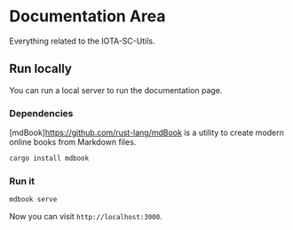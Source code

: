 # Documentation Area
Everything related to the IOTA-SC-Utils.

## Run locally
You can run a local server to run the documentation page.

### Dependencies

[mdBook]https://github.com/rust-lang/mdBook is a utility to create modern online books from Markdown files.

```bash
cargo install mdbook
```

### Run it

```bash
mdbook serve
```

Now you can visit `http://localhost:3000`.